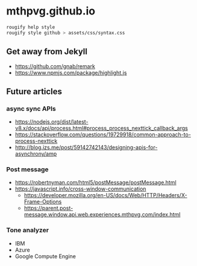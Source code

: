 # mthpvg.github.io

```bash
rougify help style
rougify style github > assets/css/syntax.css
```

## Get away from Jekyll
- https://github.com/gnab/remark
- https://www.npmjs.com/package/highlight.js

## Future articles

### async sync APIs
- https://nodejs.org/dist/latest-v8.x/docs/api/process.html#process_process_nexttick_callback_args
- https://stackoverflow.com/questions/19729918/common-approach-to-process-nexttick
- http://blog.izs.me/post/59142742143/designing-apis-for-asynchrony/amp

### Post message
- https://robertnyman.com/html5/postMessage/postMessage.html
- https://javascript.info/cross-window-communication
  - https://developer.mozilla.org/en-US/docs/Web/HTTP/Headers/X-Frame-Options
  - https://parent.post-message.window.api.web.experiences.mthpvg.com/index.html

### Tone analyzer
- IBM
- Azure
- Google Compute Engine

